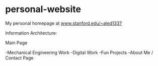 personal-website
================

My personal homepage at www.stanford.edu/~aled1337

Information Architecture:

Main Page

-Mechanical Engineering Work
-Digital Work
-Fun Projects
-About Me / Contact Page
